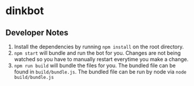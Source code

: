 # dinkbot

## Developer Notes
1. Install the dependencies by running `npm install` on the root directory.
2. `npm start` will bundle and run the bot for you. Changes are not being watched so you have to manually restart everytime you make a change.
3. `npm run build` will bundle the files for you. The bundled file can be found in `build/bundle.js`. The bundled file can be run by node via `node build/bundle.js`
